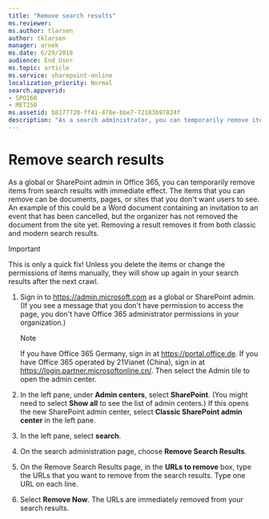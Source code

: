 ```yaml
---
title: "Remove search results"
ms.reviewer: 
ms.author: tlarsen
author: tklarsen
manager: arnek
ms.date: 6/29/2018
audience: End User
ms.topic: article
ms.service: sharepoint-online
localization_priority: Normal
search.appverid:
- SPO160
- MET150
ms.assetid: b8177720-ff41-478e-bbe7-72183b97824f
description: "As a search administrator, you can temporarily remove items from the search results with immediate effect. These items can be documents, pages, or sites that you don't want users to see when they search."
---
```


# Remove search results

As a global or SharePoint admin in Office 365, you can temporarily remove items from search results with immediate effect. The items that you can remove can be documents, pages, or sites that you don't want users to see. An example of this could be a Word document containing an invitation to an event that has been cancelled, but the organizer has not removed the document from the site yet. Removing a result removes it from both classic and modern search results. 
  
> [!IMPORTANT]
>  This is only a quick fix! Unless you delete the items or change the permissions of items manually, they will show up again in your search results after the next crawl. 
  
1. Sign in to https://admin.microsoft.com as a global or SharePoint admin. (If you see a message that you don't have permission to access the page, you don't have Office 365 administrator permissions in your organization.)
    
    > [!NOTE]
    > If you have Office 365 Germany, sign in at https://portal.office.de. If you have Office 365 operated by 21Vianet (China), sign in at https://login.partner.microsoftonline.cn/. Then select the Admin tile to open the admin center.  
    
2. In the left pane, under **Admin centers**, select **SharePoint**. (You might need to select **Show all** to see the list of admin centers.) If this opens the new SharePoint admin center, select **Classic SharePoint admin center** in the left pane.
      
3. In the left pane, select **search**. 
    
4. On the search administration page, choose **Remove Search Results**.
    
5. On the Remove Search Results page, in the **URLs to remove** box, type the URLs that you want to remove from the search results. Type one URL on each line. 
    
6. Select **Remove Now**. The URLs are immediately removed from your search results.
    

